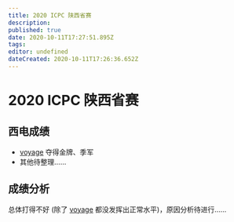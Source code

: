 ```yaml
---
title: 2020 ICPC 陕西省赛
description: 
published: true
date: 2020-10-11T17:27:51.895Z
tags: 
editor: undefined
dateCreated: 2020-10-11T17:26:36.652Z
---
```


# 2020 ICPC 陕西省赛

## 西电成绩

[voyage]: /team/voyage

* [voyage] 夺得金牌、季军
* 其他待整理……

## 成绩分析

总体打得不好 (除了 [voyage] 都没发挥出正常水平)，原因分析待进行……